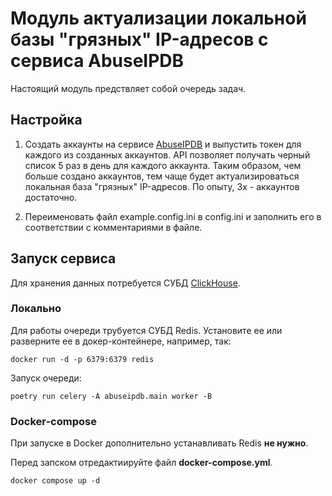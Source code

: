 # Модуль актуализации локальной базы "грязных" IP-адресов с сервиса AbuseIPDB

Настоящий модуль предствляет собой очередь задач.

## Настройка

1. Создать аккаунты на сервисе [AbuseIPDB](https://www.abuseipdb.com/) и выпустить токен для каждого из созданных аккаунтов. 
API позволяет получать черный список 5 раз в день для каждого аккаунта. 
Таким образом, чем больше создано аккаунтов, тем чаще будет актуализироваться локальная база "грязных" IP-адресов.
По опыту, 3х - аккаунтов достаточно.

2. Переименовать файл example.config.ini в config.ini и заполнить его в соответствии с комментариями в файле.

## Запуск сервиса

Для хранения данных потребуется СУБД [ClickHouse](https://clickhouse.com/docs/ru/getting-started/install).

### Локально

Для работы очереди трубуется СУБД Redis. Установите ее или разверните ее в докер-контейнере, например, так:

```
docker run -d -p 6379:6379 redis
``` 

Запуск очереди:

```
poetry run celery -A abuseipdb.main worker -B
```

### Docker-compose

При запуске в Docker дополнительно устанавливать Redis **не нужно**.

Перед запском отредактиируйте файл __docker-compose.yml__.

```
docker compose up -d
```

